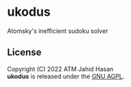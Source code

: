 # ukodus
Atomsky's inefficient sudoku solver

## License
Copyright (C) 2022 ATM Jahid Hasan<br>
**ukodus** is released under the [GNU
AGPL](https://www.gnu.org/licenses/agpl-3.0.en.html).

